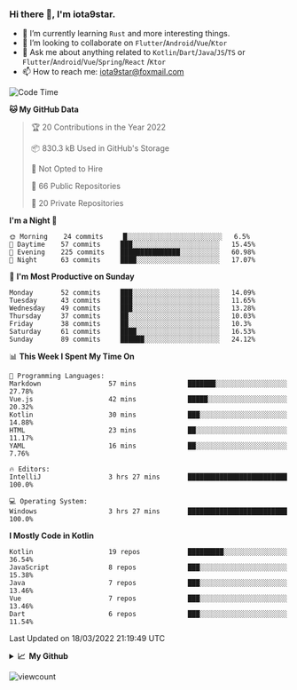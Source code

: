 ### Hi there 👋, I'm iota9star.

- 🌱 I’m currently learning `Rust` and more interesting things.
- 👯 I’m looking to collaborate on `Flutter`/`Android`/`Vue`/`Ktor`
- 💬 Ask me about anything related to `Kotlin`/`Dart`/`Java`/`JS`/`TS` or `Flutter`/`Android`/`Vue`/`Spring`/`React`
  /`Ktor`
- 📫 How to reach me: [iota9star@foxmail.com](iota9star@foxmail.com)



<!--START_SECTION:waka-->
![Code Time](http://img.shields.io/badge/Code%20Time-2%2C683%20hrs%2042%20mins-blue)

**🐱 My GitHub Data** 

> 🏆 20 Contributions in the Year 2022
 > 
> 📦 830.3 kB Used in GitHub's Storage 
 > 
> 🚫 Not Opted to Hire
 > 
> 📜 66 Public Repositories 
 > 
> 🔑 20 Private Repositories  
 > 
**I'm a Night 🦉** 

```text
🌞 Morning    24 commits     █░░░░░░░░░░░░░░░░░░░░░░░░   6.5% 
🌆 Daytime    57 commits     ███░░░░░░░░░░░░░░░░░░░░░░   15.45% 
🌃 Evening    225 commits    ███████████████░░░░░░░░░░   60.98% 
🌙 Night      63 commits     ████░░░░░░░░░░░░░░░░░░░░░   17.07%

```
📅 **I'm Most Productive on Sunday** 

```text
Monday       52 commits     ███░░░░░░░░░░░░░░░░░░░░░░   14.09% 
Tuesday      43 commits     ███░░░░░░░░░░░░░░░░░░░░░░   11.65% 
Wednesday    49 commits     ███░░░░░░░░░░░░░░░░░░░░░░   13.28% 
Thursday     37 commits     ██░░░░░░░░░░░░░░░░░░░░░░░   10.03% 
Friday       38 commits     ██░░░░░░░░░░░░░░░░░░░░░░░   10.3% 
Saturday     61 commits     ████░░░░░░░░░░░░░░░░░░░░░   16.53% 
Sunday       89 commits     ██████░░░░░░░░░░░░░░░░░░░   24.12%

```


📊 **This Week I Spent My Time On** 

```text
💬 Programming Languages: 
Markdown                 57 mins             ███████░░░░░░░░░░░░░░░░░░   27.78% 
Vue.js                   42 mins             █████░░░░░░░░░░░░░░░░░░░░   20.32% 
Kotlin                   30 mins             ███░░░░░░░░░░░░░░░░░░░░░░   14.88% 
HTML                     23 mins             ██░░░░░░░░░░░░░░░░░░░░░░░   11.17% 
YAML                     16 mins             ██░░░░░░░░░░░░░░░░░░░░░░░   7.76%

🔥 Editors: 
IntelliJ                 3 hrs 27 mins       █████████████████████████   100.0%

💻 Operating System: 
Windows                  3 hrs 27 mins       █████████████████████████   100.0%

```

**I Mostly Code in Kotlin** 

```text
Kotlin                   19 repos            █████████░░░░░░░░░░░░░░░░   36.54% 
JavaScript               8 repos             ███░░░░░░░░░░░░░░░░░░░░░░   15.38% 
Java                     7 repos             ███░░░░░░░░░░░░░░░░░░░░░░   13.46% 
Vue                      7 repos             ███░░░░░░░░░░░░░░░░░░░░░░   13.46% 
Dart                     6 repos             ███░░░░░░░░░░░░░░░░░░░░░░   11.54%

```



 Last Updated on 18/03/2022 21:19:49 UTC
<!--END_SECTION:waka-->

<details>
  <summary><b>📈&nbsp;&nbsp;My Github</b></summary>
  <br>
  <img src='https://github-profile-trophy.vercel.app/?username=iota9star'>
  <img src='https://bad-apple-github-readme.vercel.app/api?show_bg=1&username=iota9star&hide_title=true'>
  <img src='http://cr-skills-chart-widget.azurewebsites.net/api/api?username=iota9star'>
</details>


![viewcount](https://count.getloli.com/get/@iota9star?theme=rule34)
